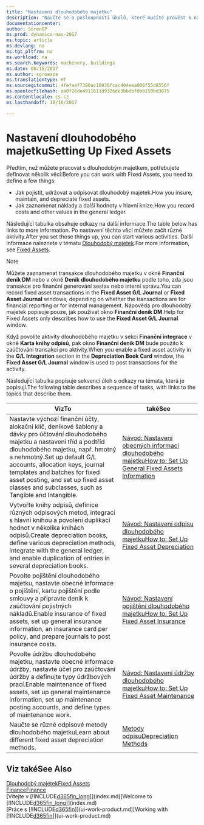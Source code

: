 ```yaml
---
title: "Nastavení dlouhodobého majetku"
description: "Naučte se o posloupnosti úkolů, které musíte provést k nastavení dlouhodobého majetku, jako jsou stroje nebo budovy."
documentationcenter: 
author: SorenGP
ms.prod: dynamics-nav-2017
ms.topic: article
ms.devlang: na
ms.tgt_pltfrm: na
ms.workload: na
ms.search.keywords: machinery, buildings
ms.date: 08/15/2017
ms.author: sgroespe
ms.translationtype: HT
ms.sourcegitcommit: 4fefaef7380ac10836fcac404eea006f55d8556f
ms.openlocfilehash: aa0f26de4911611d9326de3bbdbf0bb150bd3875
ms.contentlocale: cs-cz
ms.lasthandoff: 10/16/2017

---
```

# <a name="setting-up-fixed-assets"></a><span data-ttu-id="c3b05-103">Nastavení dlouhodobého majetku</span><span class="sxs-lookup"><span data-stu-id="c3b05-103">Setting Up Fixed Assets</span></span>
<span data-ttu-id="c3b05-104">Předtím, než můžete pracovat s dlouhodobým majetkem, potřebujete definovat několik věcí:</span><span class="sxs-lookup"><span data-stu-id="c3b05-104">Before you can work with Fixed Assets, you need to define a few things:</span></span>  

* <span data-ttu-id="c3b05-105">Jak pojistit, udržovat a odpisovat dlouhodobý majetek.</span><span class="sxs-lookup"><span data-stu-id="c3b05-105">How you insure, maintain, and depreciate fixed assets.</span></span>  
* <span data-ttu-id="c3b05-106">Jak zaznamenat náklady a další hodnoty v hlavní knize.</span><span class="sxs-lookup"><span data-stu-id="c3b05-106">How you record costs and other values in the general ledger.</span></span>  

<span data-ttu-id="c3b05-107">Následující tabulka obsahuje odkazy na další informace.</span><span class="sxs-lookup"><span data-stu-id="c3b05-107">The table below has links to more information.</span></span> <span data-ttu-id="c3b05-108">Po nastavení těchto věcí můžete začít různé aktivity.</span><span class="sxs-lookup"><span data-stu-id="c3b05-108">After you set those things up, you can start various activities.</span></span> <span data-ttu-id="c3b05-109">Další informace naleznete v tématu [Dlouhodobý majetek](fa-manage.md).</span><span class="sxs-lookup"><span data-stu-id="c3b05-109">For more information, see [Fixed Assets](fa-manage.md).</span></span>  

> [!NOTE]  
>   <span data-ttu-id="c3b05-110">Můžete zaznamenat transakce dlouhodobého majetku v okně **Finanční deník DM** nebo v okně **Deník dlouhodobého majetku** podle toho, zda jsou transakce pro finanční generování sestav nebo interní správu.</span><span class="sxs-lookup"><span data-stu-id="c3b05-110">You can record fixed asset transactions in the **Fixed Asset G/L Journal** or **Fixed Asset Journal** windows, depending on whether the transactions are for financial reporting or for internal management.</span></span> <span data-ttu-id="c3b05-111">Nápověda pro dlouhodobý majetek popisuje pouze, jak používat okno **Finanční deník DM**.</span><span class="sxs-lookup"><span data-stu-id="c3b05-111">Help for Fixed Assets only describes how to use the **Fixed Asset G/L Journal** window.</span></span>  

<span data-ttu-id="c3b05-112">Když povolíte aktivity dlouhodobého majetku v sekci **Finanční integrace** v okně **Karta knihy odpisů**, pak okno **Finanční deník DM** bude použito k zaúčtování transakcí pro aktivity.</span><span class="sxs-lookup"><span data-stu-id="c3b05-112">When you enable a fixed asset activity in the **G/L Integration** section in the **Depreciation Book Card** window, the **Fixed Asset G/L Journal** window is used to post transactions for the activity.</span></span>

<span data-ttu-id="c3b05-113">Následující tabulka popisuje sekvenci úloh s odkazy na témata, která je popisují.</span><span class="sxs-lookup"><span data-stu-id="c3b05-113">The following table describes a sequence of tasks, with links to the topics that describe them.</span></span>  

| <span data-ttu-id="c3b05-114">Viz</span><span class="sxs-lookup"><span data-stu-id="c3b05-114">To</span></span> | <span data-ttu-id="c3b05-115">také</span><span class="sxs-lookup"><span data-stu-id="c3b05-115">See</span></span> |
| --- | --- |
| <span data-ttu-id="c3b05-116">Nastavte výchozí finanční účty, alokační klíč, deníkové šablony a dávky pro účtování dlouhodobého majetku a nastavení tříd a podtříd dlouhodobého majetku, např. hmotný a nehmotný.</span><span class="sxs-lookup"><span data-stu-id="c3b05-116">Set up default G/L accounts, allocation keys, journal templates and batches for fixed asset posting, and set up fixed asset classes and subclasses, such as Tangible and Intangible.</span></span> |[<span data-ttu-id="c3b05-117">Návod: Nastavení obecných informací dlouhodobého majetku</span><span class="sxs-lookup"><span data-stu-id="c3b05-117">How to: Set Up General Fixed Assets Information</span></span>](fa-how-setup-general.md) |
| <span data-ttu-id="c3b05-118">Vytvořte knihy odpisů, definice různých odpisových metod, integraci s hlavní knihou a povolení duplikací hodnot v několika knihách odpisů.</span><span class="sxs-lookup"><span data-stu-id="c3b05-118">Create depreciation books, define various depreciation methods, integrate with the general ledger, and enable duplication of entries in several depreciation books.</span></span> |[<span data-ttu-id="c3b05-119">Návod: Nastavení odpisu dlouhodobého majetku</span><span class="sxs-lookup"><span data-stu-id="c3b05-119">How to: Set Up Fixed Asset Depreciation</span></span>](fa-how-setup-depreciation.md) |
| <span data-ttu-id="c3b05-120">Povolte pojištění dlouhodobého majetku, nastavte obecné informace o pojištění, kartu pojištění podle smlouvy a připravte deník k zaúčtování pojistných nákladů.</span><span class="sxs-lookup"><span data-stu-id="c3b05-120">Enable insurance of fixed assets, set up general insurance information, an insurance card per policy, and prepare journals to post insurance costs.</span></span> |[<span data-ttu-id="c3b05-121">Návod: Nastavení pojištění dlouhodobého majetku</span><span class="sxs-lookup"><span data-stu-id="c3b05-121">How to: Set Up Fixed Asset Insurance</span></span>](fa-how-setup-insurance.md) |
| <span data-ttu-id="c3b05-122">Povolte údržbu dlouhodobého majetku, nastavte obecné informace údržby, nastavte účet pro zaúčtování údržby a definujte typy údržbových prací.</span><span class="sxs-lookup"><span data-stu-id="c3b05-122">Enable maintenance of fixed assets, set up general maintenance information, set up maintenance posting accounts, and define types of maintenance work.</span></span> |[<span data-ttu-id="c3b05-123">Návod: Nastavení údržby dlouhodobého majetku</span><span class="sxs-lookup"><span data-stu-id="c3b05-123">How to: Set Up Fixed Asset Maintenance</span></span>](fa-how-setup-maintenance.md) |
| <span data-ttu-id="c3b05-124">Naučte se různé odpisové metody dlouhodobého majetku</span><span class="sxs-lookup"><span data-stu-id="c3b05-124">Learn about different fixed asset depreciation methods.</span></span> |[<span data-ttu-id="c3b05-125">Metody odpisu</span><span class="sxs-lookup"><span data-stu-id="c3b05-125">Depreciation Methods</span></span>](fa-depreciation-methods.md) |

## <a name="see-also"></a><span data-ttu-id="c3b05-126">Viz také</span><span class="sxs-lookup"><span data-stu-id="c3b05-126">See Also</span></span>
[<span data-ttu-id="c3b05-127">Dlouhodobý majetek</span><span class="sxs-lookup"><span data-stu-id="c3b05-127">Fixed Assets</span></span>](fa-manage.md)  
[<span data-ttu-id="c3b05-128">Finance</span><span class="sxs-lookup"><span data-stu-id="c3b05-128">Finance</span></span>](finance.md)  
<span data-ttu-id="c3b05-129">[Vítejte v [!INCLUDE[d365fin_long](includes/d365fin_long_md.md)]](index.md)</span><span class="sxs-lookup"><span data-stu-id="c3b05-129">[Welcome to [!INCLUDE[d365fin_long](includes/d365fin_long_md.md)]](index.md)</span></span>  
<span data-ttu-id="c3b05-130">[Práce s [!INCLUDE[d365fin](includes/d365fin_md.md)]](ui-work-product.md)</span><span class="sxs-lookup"><span data-stu-id="c3b05-130">[Working with [!INCLUDE[d365fin](includes/d365fin_md.md)]](ui-work-product.md)</span></span>

